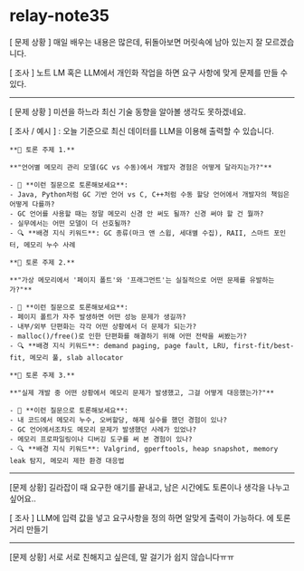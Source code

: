 # relay-note35

[ 문제 상황 ] 매일 배우는 내용은 많은데, 뒤돌아보면 머릿속에 남아 있는지 잘 모르겠습니다.

[ 조사 ] 노트 LM 혹은 LLM에서 개인화 작업을 하면 요구 사항에 맞게 문제를 만들 수 있다.

---

[ 문제 상황 ] 미션을 하느라 최신 기술 동향을 알아볼 생각도 못하겠네요.

[ 조사 / 예시 ] : 오늘 기준으로 최신 데이터를 LLM을 이용해 출력할 수 있습니다.

```
**🧠 토론 주제 1.**

**"언어별 메모리 관리 모델(GC vs 수동)에서 개발자 경험은 어떻게 달라지는가?"**

- 💬 **이런 질문으로 토론해보세요**:
- Java, Python처럼 GC 기반 언어 vs C, C++처럼 수동 할당 언어에서 개발자의 책임은 어떻게 다를까?
- GC 언어를 사용할 때는 정말 메모리 신경 안 써도 될까? 신경 써야 할 건 뭘까?
- 실무에서는 어떤 모델이 더 선호될까?
- 🔍 **배경 지식 키워드**: GC 종류(마크 앤 스윕, 세대별 수집), RAII, 스마트 포인터, 메모리 누수 사례

**🧠 토론 주제 2.**

**"가상 메모리에서 '페이지 폴트'와 '프래그먼트'는 실질적으로 어떤 문제를 유발하는가?"**

- 💬 **이런 질문으로 토론해보세요**:
- 페이지 폴트가 자주 발생하면 어떤 성능 문제가 생길까?
- 내부/외부 단편화는 각각 어떤 상황에서 더 문제가 되는가?
- malloc()/free()로 인한 단편화를 해결하기 위해 어떤 전략을 써봤는가?
- 🔍 **배경 지식 키워드**: demand paging, page fault, LRU, first-fit/best-fit, 메모리 풀, slab allocator

**🧠 토론 주제 3.**

**"실제 개발 중 어떤 상황에서 메모리 문제가 발생했고, 그걸 어떻게 대응했는가?"**

- 💬 **이런 질문으로 토론해보세요**:
- 내 코드에서 메모리 누수, 오버할당, 해제 실수를 했던 경험이 있나?
- GC 언어에서조차도 메모리 문제가 발생했던 사례가 있었나?
- 메모리 프로파일링이나 디버깅 도구를 써 본 경험이 있나?
- 🔍 **배경 지식 키워드**: Valgrind, gperftools, heap snapshot, memory leak 탐지, 메모리 제한 환경 대응법
```

---

[문제 상황] 길라잡이 때 요구한 애기를 끝내고, 남은 시간에도 토론이나 생각을 나누고 싶어요..

[ 조사 ] LLM에 입력 값을 넣고 요구사항을 정의 하면 알맞게 출력이 가능하다.
에 토론 거리 만들기

---

[문제 상황] 서로 서로 친해지고 싶은데, 말 걸기가 쉽지 않습니다ㅠㅠ

